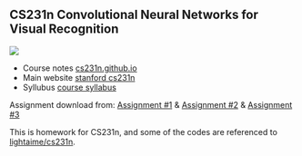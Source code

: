 ## CS231n Convolutional Neural Networks for Visual Recognition
![](https://img.shields.io/badge/work-pending-orange.svg)
- Course notes [cs231n.github.io](http://cs231n.github.io/)
- Main website [stanford cs231n](http://cs231n.stanford.edu/index.html)
- Syllubus [course syllabus](http://cs231n.stanford.edu/syllabus.html)

Assignment download from: [Assignment #1](http://cs231n.stanford.edu/assignments/2016/winter1516_assignment1.zip) & [Assignment #2](http://cs231n.stanford.edu/assignments/2016/winter1516_assignment2.zip) & [Assignment #3](http://cs231n.stanford.edu/assignments/2016/winter1516_assignment3.zip)

This is homework for CS231n, and some of the codes are referenced to [lightaime/cs231n](https://github.com/lightaime/cs231n).

